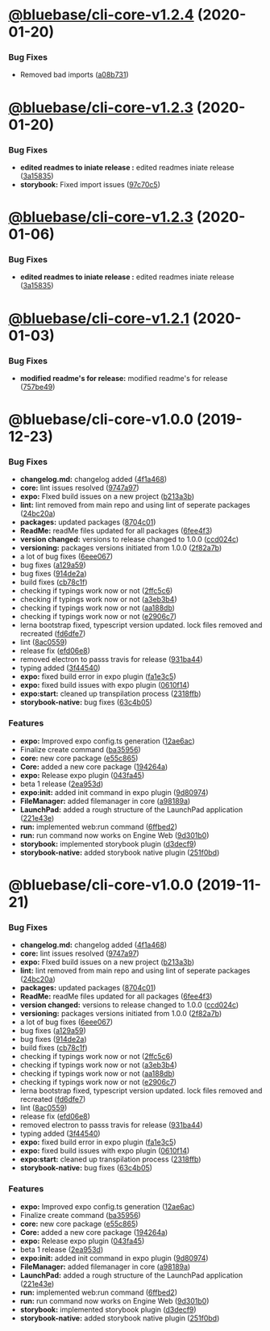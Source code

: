 # [@bluebase/cli-core-v1.2.4](https://github.com/BlueBaseJS/cli/compare/@bluebase/cli-core-v1.2.3...@bluebase/cli-core-v1.2.4) (2020-01-20)


### Bug Fixes

* Removed bad imports ([a08b731](https://github.com/BlueBaseJS/cli/commit/a08b731))

# [@bluebase/cli-core-v1.2.3](https://github.com/BlueBaseJS/cli/compare/@bluebase/cli-core-v1.2.2...@bluebase/cli-core-v1.2.3) (2020-01-20)


### Bug Fixes

* **edited readmes to iniate release :** edited readmes iniate release ([3a15835](https://github.com/BlueBaseJS/cli/commit/3a15835))
* **storybook:** Fixed import issues ([97c70c5](https://github.com/BlueBaseJS/cli/commit/97c70c5))

# [@bluebase/cli-core-v1.2.3](https://github.com/BlueBaseJS/cli/compare/@bluebase/cli-core-v1.2.2...@bluebase/cli-core-v1.2.3) (2020-01-06)


### Bug Fixes

* **edited readmes to iniate release :** edited readmes iniate release ([3a15835](https://github.com/BlueBaseJS/cli/commit/3a15835))

# [@bluebase/cli-core-v1.2.1](https://github.com/BlueBaseJS/cli/compare/@bluebase/cli-core-v1.2.0...@bluebase/cli-core-v1.2.1) (2020-01-03)


### Bug Fixes

* **modified readme's for release:** modified readme's for release ([757be49](https://github.com/BlueBaseJS/cli/commit/757be49))

# @bluebase/cli-core-v1.0.0 (2019-12-23)


### Bug Fixes

* **changelog.md:** changelog added ([4f1a468](https://github.com/BlueBaseJS/cli/commit/4f1a468))
* **core:** lint issues resolved ([9747a97](https://github.com/BlueBaseJS/cli/commit/9747a97))
* **expo:** FIxed build issues on a new project ([b213a3b](https://github.com/BlueBaseJS/cli/commit/b213a3b))
* **lint:** lint removed from main repo and using lint of seperate packages ([24bc20a](https://github.com/BlueBaseJS/cli/commit/24bc20a))
* **packages:** updated packages ([8704c01](https://github.com/BlueBaseJS/cli/commit/8704c01))
* **ReadMe:** readMe files updated for all packages ([6fee4f3](https://github.com/BlueBaseJS/cli/commit/6fee4f3))
* **version changed:** versions to release changed to 1.0.0 ([ccd024c](https://github.com/BlueBaseJS/cli/commit/ccd024c))
* **versioning:** packages versions initiated from 1.0.0 ([2f82a7b](https://github.com/BlueBaseJS/cli/commit/2f82a7b))
* a lot of bug fixes ([6eee067](https://github.com/BlueBaseJS/cli/commit/6eee067))
* bug fixes ([a129a59](https://github.com/BlueBaseJS/cli/commit/a129a59))
* bug fixes ([914de2a](https://github.com/BlueBaseJS/cli/commit/914de2a))
* build fixes ([cb78c1f](https://github.com/BlueBaseJS/cli/commit/cb78c1f))
* checking if typings work now or not ([2ffc5c6](https://github.com/BlueBaseJS/cli/commit/2ffc5c6))
* checking if typings work now or not ([a3eb3b4](https://github.com/BlueBaseJS/cli/commit/a3eb3b4))
* checking if typings work now or not ([aa188db](https://github.com/BlueBaseJS/cli/commit/aa188db))
* checking if typings work now or not ([e2906c7](https://github.com/BlueBaseJS/cli/commit/e2906c7))
* lerna bootstrap fixed, typescript version updated. lock files removed and recreated ([fd6dfe7](https://github.com/BlueBaseJS/cli/commit/fd6dfe7))
* lint ([8ac0559](https://github.com/BlueBaseJS/cli/commit/8ac0559))
* release fix ([efd06e8](https://github.com/BlueBaseJS/cli/commit/efd06e8))
* removed electron to passs travis for release ([931ba44](https://github.com/BlueBaseJS/cli/commit/931ba44))
* typing added ([3f44540](https://github.com/BlueBaseJS/cli/commit/3f44540))
* **expo:** fixed build error in expo plugin ([fa1e3c5](https://github.com/BlueBaseJS/cli/commit/fa1e3c5))
* **expo:** fixed build issues with expo plugin ([0610f14](https://github.com/BlueBaseJS/cli/commit/0610f14))
* **expo:start:** cleaned up transpilation process ([2318ffb](https://github.com/BlueBaseJS/cli/commit/2318ffb))
* **storybook-native:** bug fixes ([63c4b05](https://github.com/BlueBaseJS/cli/commit/63c4b05))


### Features

* **expo:** Improved expo config.ts generation ([12ae6ac](https://github.com/BlueBaseJS/cli/commit/12ae6ac))
* Finalize create command ([ba35956](https://github.com/BlueBaseJS/cli/commit/ba35956))
* **core:** new core package ([e55c865](https://github.com/BlueBaseJS/cli/commit/e55c865))
* **Core:** added a new core package ([194264a](https://github.com/BlueBaseJS/cli/commit/194264a))
* **expo:** Release expo plugin ([043fa45](https://github.com/BlueBaseJS/cli/commit/043fa45))
* beta 1 release ([2ea953d](https://github.com/BlueBaseJS/cli/commit/2ea953d))
* **expo:init:** added init command in expo plugin ([9d80974](https://github.com/BlueBaseJS/cli/commit/9d80974))
* **FileManager:** added filemanager in core ([a98189a](https://github.com/BlueBaseJS/cli/commit/a98189a))
* **LaunchPad:** added a rough structure of the LaunchPad application ([221e43e](https://github.com/BlueBaseJS/cli/commit/221e43e))
* **run:** implemented web:run command ([6ffbed2](https://github.com/BlueBaseJS/cli/commit/6ffbed2))
* **run:** run command now works on Engine Web ([9d301b0](https://github.com/BlueBaseJS/cli/commit/9d301b0))
* **storybook:** implemented storybook plugin ([d3decf9](https://github.com/BlueBaseJS/cli/commit/d3decf9))
* **storybook-native:** added storybook native plugin ([251f0bd](https://github.com/BlueBaseJS/cli/commit/251f0bd))

# @bluebase/cli-core-v1.0.0 (2019-11-21)


### Bug Fixes

* **changelog.md:** changelog added ([4f1a468](https://github.com/BlueBaseJS/cli/commit/4f1a468))
* **core:** lint issues resolved ([9747a97](https://github.com/BlueBaseJS/cli/commit/9747a97))
* **expo:** FIxed build issues on a new project ([b213a3b](https://github.com/BlueBaseJS/cli/commit/b213a3b))
* **lint:** lint removed from main repo and using lint of seperate packages ([24bc20a](https://github.com/BlueBaseJS/cli/commit/24bc20a))
* **packages:** updated packages ([8704c01](https://github.com/BlueBaseJS/cli/commit/8704c01))
* **ReadMe:** readMe files updated for all packages ([6fee4f3](https://github.com/BlueBaseJS/cli/commit/6fee4f3))
* **version changed:** versions to release changed to 1.0.0 ([ccd024c](https://github.com/BlueBaseJS/cli/commit/ccd024c))
* **versioning:** packages versions initiated from 1.0.0 ([2f82a7b](https://github.com/BlueBaseJS/cli/commit/2f82a7b))
* a lot of bug fixes ([6eee067](https://github.com/BlueBaseJS/cli/commit/6eee067))
* bug fixes ([a129a59](https://github.com/BlueBaseJS/cli/commit/a129a59))
* bug fixes ([914de2a](https://github.com/BlueBaseJS/cli/commit/914de2a))
* build fixes ([cb78c1f](https://github.com/BlueBaseJS/cli/commit/cb78c1f))
* checking if typings work now or not ([2ffc5c6](https://github.com/BlueBaseJS/cli/commit/2ffc5c6))
* checking if typings work now or not ([a3eb3b4](https://github.com/BlueBaseJS/cli/commit/a3eb3b4))
* checking if typings work now or not ([aa188db](https://github.com/BlueBaseJS/cli/commit/aa188db))
* checking if typings work now or not ([e2906c7](https://github.com/BlueBaseJS/cli/commit/e2906c7))
* lerna bootstrap fixed, typescript version updated. lock files removed and recreated ([fd6dfe7](https://github.com/BlueBaseJS/cli/commit/fd6dfe7))
* lint ([8ac0559](https://github.com/BlueBaseJS/cli/commit/8ac0559))
* release fix ([efd06e8](https://github.com/BlueBaseJS/cli/commit/efd06e8))
* removed electron to passs travis for release ([931ba44](https://github.com/BlueBaseJS/cli/commit/931ba44))
* typing added ([3f44540](https://github.com/BlueBaseJS/cli/commit/3f44540))
* **expo:** fixed build error in expo plugin ([fa1e3c5](https://github.com/BlueBaseJS/cli/commit/fa1e3c5))
* **expo:** fixed build issues with expo plugin ([0610f14](https://github.com/BlueBaseJS/cli/commit/0610f14))
* **expo:start:** cleaned up transpilation process ([2318ffb](https://github.com/BlueBaseJS/cli/commit/2318ffb))
* **storybook-native:** bug fixes ([63c4b05](https://github.com/BlueBaseJS/cli/commit/63c4b05))


### Features

* **expo:** Improved expo config.ts generation ([12ae6ac](https://github.com/BlueBaseJS/cli/commit/12ae6ac))
* Finalize create command ([ba35956](https://github.com/BlueBaseJS/cli/commit/ba35956))
* **core:** new core package ([e55c865](https://github.com/BlueBaseJS/cli/commit/e55c865))
* **Core:** added a new core package ([194264a](https://github.com/BlueBaseJS/cli/commit/194264a))
* **expo:** Release expo plugin ([043fa45](https://github.com/BlueBaseJS/cli/commit/043fa45))
* beta 1 release ([2ea953d](https://github.com/BlueBaseJS/cli/commit/2ea953d))
* **expo:init:** added init command in expo plugin ([9d80974](https://github.com/BlueBaseJS/cli/commit/9d80974))
* **FileManager:** added filemanager in core ([a98189a](https://github.com/BlueBaseJS/cli/commit/a98189a))
* **LaunchPad:** added a rough structure of the LaunchPad application ([221e43e](https://github.com/BlueBaseJS/cli/commit/221e43e))
* **run:** implemented web:run command ([6ffbed2](https://github.com/BlueBaseJS/cli/commit/6ffbed2))
* **run:** run command now works on Engine Web ([9d301b0](https://github.com/BlueBaseJS/cli/commit/9d301b0))
* **storybook:** implemented storybook plugin ([d3decf9](https://github.com/BlueBaseJS/cli/commit/d3decf9))
* **storybook-native:** added storybook native plugin ([251f0bd](https://github.com/BlueBaseJS/cli/commit/251f0bd))
